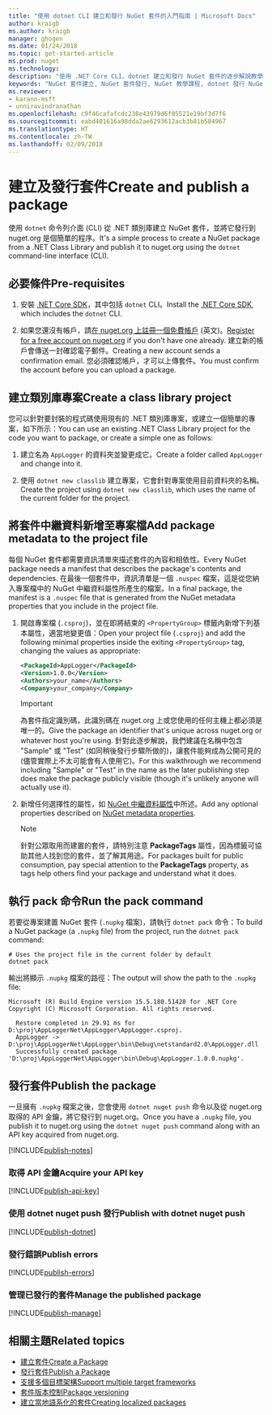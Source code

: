 ```yaml
---
title: "使用 dotnet CLI 建立和發行 NuGet 套件的入門指南 | Microsoft Docs"
author: kraigb
ms.author: kraigb
manager: ghogen
ms.date: 01/24/2018
ms.topic: get-started-article
ms.prod: nuget
ms.technology: 
description: "使用 .NET Core CLI、dotnet 建立和發行 NuGet 套件的逐步解說教學課程。"
keywords: "NuGet 套件建立, NuGet 套件發行, NuGet 教學課程, dotnet 發行 NuGet 套件"
ms.reviewer:
- karann-msft
- unniravindranathan
ms.openlocfilehash: c9f46cafafcdc238e43979d6f05521e19bf3d7f6
ms.sourcegitcommit: eabd401616a98dda2ae6293612acb3b81b584967
ms.translationtype: HT
ms.contentlocale: zh-TW
ms.lasthandoff: 02/09/2018
---
```

# <a name="create-and-publish-a-package"></a><span data-ttu-id="ffd29-104">建立及發行套件</span><span class="sxs-lookup"><span data-stu-id="ffd29-104">Create and publish a package</span></span>

<span data-ttu-id="ffd29-105">使用 `dotnet` 命令列介面 (CLI) 從 .NET 類別庫建立 NuGet 套件，並將它發行到 nuget.org 是個簡單的程序。</span><span class="sxs-lookup"><span data-stu-id="ffd29-105">It's a simple process to create a NuGet package from a .NET Class Library and publish it to nuget.org using the `dotnet` command-line interface (CLI).</span></span>

## <a name="pre-requisites"></a><span data-ttu-id="ffd29-106">必要條件</span><span class="sxs-lookup"><span data-stu-id="ffd29-106">Pre-requisites</span></span>

1. <span data-ttu-id="ffd29-107">安裝 [.NET Core SDK](https://www.microsoft.com/net/download/)，其中包括 `dotnet` CLI。</span><span class="sxs-lookup"><span data-stu-id="ffd29-107">Install the [.NET Core SDK](https://www.microsoft.com/net/download/), which includes the `dotnet` CLI.</span></span>

1. <span data-ttu-id="ffd29-108">如果您還沒有帳戶，請[在 nuget.org 上註冊一個免費帳戶](https://www.nuget.org/users/account/LogOn?returnUrl=%2F) \(英文\)。</span><span class="sxs-lookup"><span data-stu-id="ffd29-108">[Register for a free account on nuget.org](https://www.nuget.org/users/account/LogOn?returnUrl=%2F) if you don't have one already.</span></span> <span data-ttu-id="ffd29-109">建立新的帳戶會傳送一封確認電子郵件。</span><span class="sxs-lookup"><span data-stu-id="ffd29-109">Creating a new account sends a confirmation email.</span></span> <span data-ttu-id="ffd29-110">您必須確認帳戶，才可以上傳套件。</span><span class="sxs-lookup"><span data-stu-id="ffd29-110">You must confirm the account before you can upload a package.</span></span>

## <a name="create-a-class-library-project"></a><span data-ttu-id="ffd29-111">建立類別庫專案</span><span class="sxs-lookup"><span data-stu-id="ffd29-111">Create a class library project</span></span>

<span data-ttu-id="ffd29-112">您可以針對要封裝的程式碼使用現有的 .NET 類別庫專案，或建立一個簡單的專案，如下所示：</span><span class="sxs-lookup"><span data-stu-id="ffd29-112">You can use an existing .NET Class Library project for the code you want to package, or create a simple one as follows:</span></span>

1. <span data-ttu-id="ffd29-113">建立名為 `AppLogger` 的資料夾並變更成它。</span><span class="sxs-lookup"><span data-stu-id="ffd29-113">Create a folder called `AppLogger` and change into it.</span></span>

1. <span data-ttu-id="ffd29-114">使用 `dotnet new classlib` 建立專案，它會針對專案使用目前資料夾的名稱。</span><span class="sxs-lookup"><span data-stu-id="ffd29-114">Create the project using `dotnet new classlib`, which uses the name of the current folder for the project.</span></span>

## <a name="add-package-metadata-to-the-project-file"></a><span data-ttu-id="ffd29-115">將套件中繼資料新增至專案檔</span><span class="sxs-lookup"><span data-stu-id="ffd29-115">Add package metadata to the project file</span></span>

<span data-ttu-id="ffd29-116">每個 NuGet 套件都需要資訊清單來描述套件的內容和相依性。</span><span class="sxs-lookup"><span data-stu-id="ffd29-116">Every NuGet package needs a manifest that describes the package's contents and dependencies.</span></span> <span data-ttu-id="ffd29-117">在最後一個套件中，資訊清單是一個 `.nuspec` 檔案，這是從您納入專案檔中的 NuGet 中繼資料屬性所產生的檔案。</span><span class="sxs-lookup"><span data-stu-id="ffd29-117">In a final package, the manifest is a `.nuspec` file that is generated from the NuGet metadata properties that you include in the project file.</span></span>

1. <span data-ttu-id="ffd29-118">開啟專案檔 (`.csproj`)，並在即將結束的 `<PropertyGroup>` 標籤內新增下列基本屬性，適當地變更值：</span><span class="sxs-lookup"><span data-stu-id="ffd29-118">Open your project file (`.csproj`) and add the following minimal properties inside the exiting `<PropertyGroup>` tag, changing the values as appropriate:</span></span>

    ```xml
    <PackageId>AppLogger</PackageId>
    <Version>1.0.0</Version>
    <Authors>your_name</Authors>
    <Company>your_company</Company>
    ```

    > [!Important]
    > <span data-ttu-id="ffd29-119">為套件指定識別碼，此識別碼在 nuget.org 上或您使用的任何主機上都必須是唯一的。</span><span class="sxs-lookup"><span data-stu-id="ffd29-119">Give the package an identifier that's unique across nuget.org or whatever host you're using.</span></span> <span data-ttu-id="ffd29-120">針對此逐步解說，我們建議在名稱中包含 "Sample" 或 "Test" (如同稍後發行步驟所做的)，讓套件能夠成為公開可見的 (儘管實際上不太可能會有人使用它)。</span><span class="sxs-lookup"><span data-stu-id="ffd29-120">For this walkthrough we recommend including "Sample" or "Test" in the name as the later publishing step does make the package publicly visible (though it's unlikely anyone will actually use it).</span></span>

1. <span data-ttu-id="ffd29-121">新增任何選擇性的屬性，如 [NuGet 中繼資料屬性](/dotnet/core/tools/csproj#nuget-metadata-properties)中所述。</span><span class="sxs-lookup"><span data-stu-id="ffd29-121">Add any optional properties described on [NuGet metadata properties](/dotnet/core/tools/csproj#nuget-metadata-properties).</span></span>

    > [!Note]
    > <span data-ttu-id="ffd29-122">針對公眾取用而建置的套件，請特別注意 **PackageTags** 屬性，因為標籤可協助其他人找到您的套件，並了解其用途。</span><span class="sxs-lookup"><span data-stu-id="ffd29-122">For packages built for public consumption, pay special attention to the **PackageTags** property, as tags help others find your package and understand what it does.</span></span>

## <a name="run-the-pack-command"></a><span data-ttu-id="ffd29-123">執行 pack 命令</span><span class="sxs-lookup"><span data-stu-id="ffd29-123">Run the pack command</span></span>

<span data-ttu-id="ffd29-124">若要從專案建置 NuGet 套件 (`.nupkg` 檔案)，請執行 `dotnet pack` 命令：</span><span class="sxs-lookup"><span data-stu-id="ffd29-124">To build a NuGet package (a `.nupkg` file) from the project, run the `dotnet pack` command:</span></span>

```cli
# Uses the project file in the current folder by default
dotnet pack
```

<span data-ttu-id="ffd29-125">輸出將顯示 `.nupkg` 檔案的路徑：</span><span class="sxs-lookup"><span data-stu-id="ffd29-125">The output will show the path to the `.nupkg` file:</span></span>

```output
Microsoft (R) Build Engine version 15.5.180.51428 for .NET Core
Copyright (C) Microsoft Corporation. All rights reserved.

  Restore completed in 29.91 ms for D:\proj\AppLoggerNet\AppLogger\AppLogger.csproj.
  AppLogger -> D:\proj\AppLoggerNet\AppLogger\bin\Debug\netstandard2.0\AppLogger.dll
  Successfully created package 'D:\proj\AppLoggerNet\AppLogger\bin\Debug\AppLogger.1.0.0.nupkg'.
```

## <a name="publish-the-package"></a><span data-ttu-id="ffd29-126">發行套件</span><span class="sxs-lookup"><span data-stu-id="ffd29-126">Publish the package</span></span>

<span data-ttu-id="ffd29-127">一旦擁有 `.nupkg` 檔案之後，您會使用 `dotnet nuget push` 命令以及從 nuget.org 取得的 API 金鑰，將它發行到 nuget.org。</span><span class="sxs-lookup"><span data-stu-id="ffd29-127">Once you have a `.nupkg` file, you publish it to nuget.org using the `dotnet nuget push` command along with an API key acquired from nuget.org.</span></span>

[!INCLUDE[publish-notes](includes/publish-notes.md)]

### <a name="acquire-your-api-key"></a><span data-ttu-id="ffd29-128">取得 API 金鑰</span><span class="sxs-lookup"><span data-stu-id="ffd29-128">Acquire your API key</span></span>

[!INCLUDE[publish-api-key](includes/publish-api-key.md)]

### <a name="publish-with-dotnet-nuget-push"></a><span data-ttu-id="ffd29-129">使用 dotnet nuget push 發行</span><span class="sxs-lookup"><span data-stu-id="ffd29-129">Publish with dotnet nuget push</span></span>

[!INCLUDE[publish-dotnet](includes/publish-dotnet.md)]

### <a name="publish-errors"></a><span data-ttu-id="ffd29-130">發行錯誤</span><span class="sxs-lookup"><span data-stu-id="ffd29-130">Publish errors</span></span>

[!INCLUDE[publish-errors](includes/publish-errors.md)]


### <a name="manage-the-published-package"></a><span data-ttu-id="ffd29-131">管理已發行的套件</span><span class="sxs-lookup"><span data-stu-id="ffd29-131">Manage the published package</span></span>

[!INCLUDE[publish-manage](includes/publish-manage.md)]

## <a name="related-topics"></a><span data-ttu-id="ffd29-132">相關主題</span><span class="sxs-lookup"><span data-stu-id="ffd29-132">Related topics</span></span>

- [<span data-ttu-id="ffd29-133">建立套件</span><span class="sxs-lookup"><span data-stu-id="ffd29-133">Create a Package</span></span>](../create-packages/creating-a-package.md)
- [<span data-ttu-id="ffd29-134">發行套件</span><span class="sxs-lookup"><span data-stu-id="ffd29-134">Publish a Package</span></span>](../create-packages/publish-a-package.md)
- [<span data-ttu-id="ffd29-135">支援多個目標架構</span><span class="sxs-lookup"><span data-stu-id="ffd29-135">Support multiple target frameworks</span></span>](../create-packages/supporting-multiple-target-frameworks.md)
- [<span data-ttu-id="ffd29-136">套件版本控制</span><span class="sxs-lookup"><span data-stu-id="ffd29-136">Package versioning</span></span>](../reference/package-versioning.md)
- [<span data-ttu-id="ffd29-137">建立當地語系化的套件</span><span class="sxs-lookup"><span data-stu-id="ffd29-137">Creating localized packages</span></span>](../create-packages/creating-localized-packages.md)
